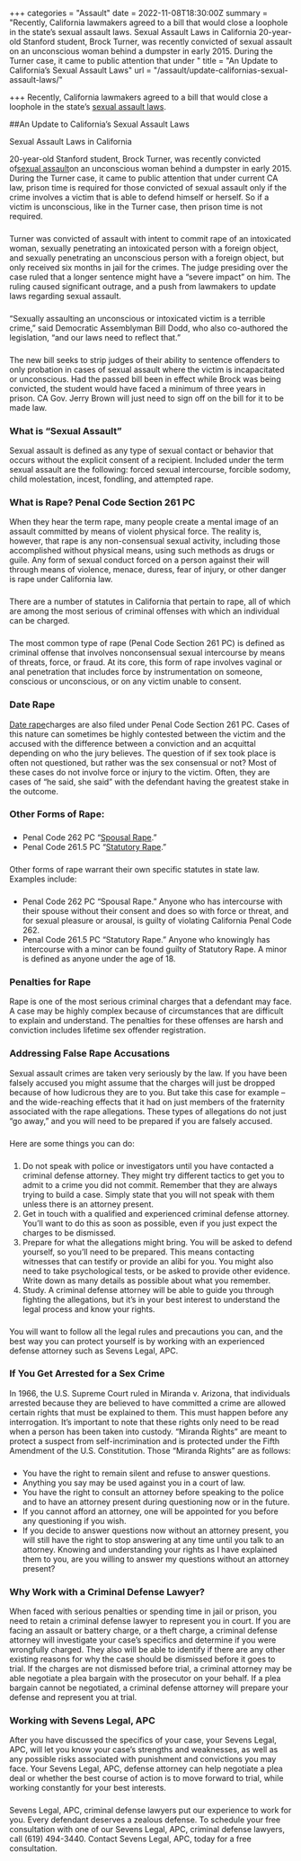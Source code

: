 +++
categories = "Assault"
date = 2022-11-08T18:30:00Z
summary = "Recently, California lawmakers agreed to a bill that would close a loophole in the state’s sexual assault laws. Sexual Assault Laws in California 20-year-old Stanford student, Brock Turner, was recently convicted of sexual assault on an unconscious woman behind a dumpster in early 2015. During the Turner case, it came to public attention that under "
title = "An Update to California’s Sexual Assault Laws"
url = "/assault/update-californias-sexual-assault-laws/"

+++
Recently, California lawmakers agreed to a bill that would close a loophole in the state’s [sexual assault laws](https://www.sevenslegal.com/).

\##An Update to California’s Sexual Assault Laws

Sexual Assault Laws in California

20-year-old Stanford student, Brock Turner, was recently convicted of[sexual assault](https://www.sevenslegal.com/)on an unconscious woman behind a dumpster in early 2015. During the Turner case, it came to public attention that under current CA law, prison time is required for those convicted of sexual assault only if the crime involves a victim that is able to defend himself or herself. So if a victim is unconscious, like in the Turner case, then prison time is not required.

### 

Turner was convicted of assault with intent to commit rape of an intoxicated woman, sexually penetrating an intoxicated person with a foreign object, and sexually penetrating an unconscious person with a foreign object, but only received six months in jail for the crimes. The judge presiding over the case ruled that a longer sentence might have a “severe impact” on him. The ruling caused significant outrage, and a push from lawmakers to update laws regarding sexual assault.

### 

“Sexually assaulting an unconscious or intoxicated victim is a terrible crime,” said Democratic Assemblyman Bill Dodd, who also co-authored the legislation, “and our laws need to reflect that.”

### 

The new bill seeks to strip judges of their ability to sentence offenders to only probation in cases of sexual assault where the victim is incapacitated or unconscious. Had the passed bill been in effect while Brock was being convicted, the student would have faced a minimum of three years in prison. CA Gov. Jerry Brown will just need to sign off on the bill for it to be made law.

### What is “Sexual Assault”

Sexual assault is defined as any type of sexual contact or behavior that occurs without the explicit consent of a recipient. Included under the term sexual assault are the following: forced sexual intercourse, forcible sodomy, child molestation, incest, fondling, and attempted rape.

### What is Rape? Penal Code Section 261 PC

When they hear the term rape, many people create a mental image of an assault committed by means of violent physical force. The reality is, however, that rape is any non-consensual sexual activity, including those accomplished without physical means, using such methods as drugs or guile. Any form of sexual conduct forced on a person against their will through means of violence, menace, duress, fear of injury, or other danger is rape under California law.

### 

There are a number of statutes in California that pertain to rape, all of which are among the most serious of criminal offenses with which an individual can be charged.

### 

The most common type of rape (Penal Code Section 261 PC) is defined as criminal offense that involves nonconsensual sexual intercourse by means of threats, force, or fraud. At its core, this form of rape involves vaginal or anal penetration that includes force by instrumentation on someone, conscious or unconscious, or on any victim unable to consent.

### Date Rape

[Date rape](https://www.sevenslegal.com/)charges are also filed under Penal Code Section 261 PC. Cases of this nature can sometimes be highly contested between the victim and the accused with the difference between a conviction and an acquittal depending on who the jury believes. The question of if sex took place is often not questioned, but rather was the sex consensual or not? Most of these cases do not involve force or injury to the victim. Often, they are cases of “he said, she said” with the defendant having the greatest stake in the outcome.

### Other Forms of Rape:

### 

* Penal Code 262 PC “[Spousal Rape](https://www.sevenslegal.com/).”
* Penal Code 261.5 PC “[Statutory Rape](https://www.sevenslegal.com/).”

### 

Other forms of rape warrant their own specific statutes in state law. Examples include:

### 

* Penal Code 262 PC “Spousal Rape.” Anyone who has intercourse with their spouse without their consent and does so with force or threat, and for sexual pleasure or arousal, is guilty of violating California Penal Code 262.
* Penal Code 261.5 PC “Statutory Rape.” Anyone who knowingly has intercourse with a minor can be found guilty of Statutory Rape. A minor is defined as anyone under the age of 18.

### Penalties for Rape

Rape is one of the most serious criminal charges that a defendant may face. A case may be highly complex because of circumstances that are difficult to explain and understand. The penalties for these offenses are harsh and conviction includes lifetime sex offender registration.

### Addressing False Rape Accusations

Sexual assault crimes are taken very seriously by the law. If you have been falsely accused you might assume that the charges will just be dropped because of how ludicrous they are to you. But take this case for example – and the wide-reaching effects that it had on just members of the fraternity associated with the rape allegations. These types of allegations do not just “go away,” and you will need to be prepared if you are falsely accused.

### 

Here are some things you can do:

### 

1. Do not speak with police or investigators until you have contacted a criminal defense attorney. They might try different tactics to get you to admit to a crime you did not commit. Remember that they are always trying to build a case. Simply state that you will not speak with them unless there is an attorney present.
2. Get in touch with a qualified and experienced criminal defense attorney. You’ll want to do this as soon as possible, even if you just expect the charges to be dismissed.
3. Prepare for what the allegations might bring. You will be asked to defend yourself, so you’ll need to be prepared. This means contacting witnesses that can testify or provide an alibi for you. You might also need to take psychological tests, or be asked to provide other evidence. Write down as many details as possible about what you remember.
4. Study. A criminal defense attorney will be able to guide you through fighting the allegations, but it’s in your best interest to understand the legal process and know your rights.

### 

You will want to follow all the legal rules and precautions you can, and the best way you can protect yourself is by working with an experienced defense attorney such as Sevens Legal, APC.

### If You Get Arrested for a Sex Crime

In 1966, the U.S. Supreme Court ruled in Miranda v. Arizona, that individuals arrested because they are believed to have committed a crime are allowed certain rights that must be explained to them. This must happen before any interrogation. It’s important to note that these rights only need to be read when a person has been taken into custody. “Miranda Rights” are meant to protect a suspect from self-incrimination and is protected under the Fifth Amendment of the U.S. Constitution. Those “Miranda Rights” are as follows:

### 

* You have the right to remain silent and refuse to answer questions.
* Anything you say may be used against you in a court of law.
* You have the right to consult an attorney before speaking to the police and to have an attorney present during questioning now or in the future.
* If you cannot afford an attorney, one will be appointed for you before any questioning if you wish.
* If you decide to answer questions now without an attorney present, you will still have the right to stop answering at any time until you talk to an attorney. Knowing and understanding your rights as I have explained them to you, are you willing to answer my questions without an attorney present?

### Why Work with a Criminal Defense Lawyer?

When faced with serious penalties or spending time in jail or prison, you need to retain a criminal defense lawyer to represent you in court. If you are facing an assault or battery charge, or a theft charge, a criminal defense attorney will investigate your case’s specifics and determine if you were wrongfully charged. They also will be able to identify if there are any other existing reasons for why the case should be dismissed before it goes to trial. If the charges are not dismissed before trial, a criminal attorney may be able negotiate a plea bargain with the prosecutor on your behalf. If a plea bargain cannot be negotiated, a criminal defense attorney will prepare your defense and represent you at trial.

### Working with Sevens Legal, APC

After you have discussed the specifics of your case, your Sevens Legal, APC, will let you know your case’s strengths and weaknesses, as well as any possible risks associated with punishment and convictions you may face. Your Sevens Legal, APC, defense attorney can help negotiate a plea deal or whether the best course of action is to move forward to trial, while working constantly for your best interests.

### 

Sevens Legal, APC, criminal defense lawyers put our experience to work for you. Every defendant deserves a zealous defense. To schedule your free consultation with one of our Sevens Legal, APC, criminal defense lawyers, call (619) 494-3440. Contact Sevens Legal, APC, today for a free consultation.
